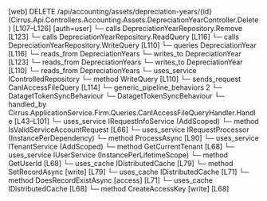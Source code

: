 [web] DELETE /api/accounting/assets/depreciation-years/{id}  (Cirrus.Api.Controllers.Accounting.Assets.DepreciationYearController.Delete)  [L107–L126] [auth=user]
  └─ calls DepreciationYearRepository.Remove [L123]
  └─ calls DepreciationYearRepository.ReadQuery [L116]
  └─ calls DepreciationYearRepository.WriteQuery [L110]
  └─ queries DepreciationYear [L116]
    └─ reads_from DepreciationYears
  └─ writes_to DepreciationYear [L123]
    └─ reads_from DepreciationYears
  └─ writes_to DepreciationYear [L110]
    └─ reads_from DepreciationYears
  └─ uses_service IControlledRepository<DepreciationYear>
    └─ method WriteQuery [L110]
  └─ sends_request CanIAccessFileQuery [L114]
    └─ generic_pipeline_behaviors 2
      └─ DatagetTokenSyncBehaviour
      └─ DatagetTokenSyncBehaviour
    └─ handled_by Cirrus.ApplicationService.Firm.Queries.CanIAccessFileQueryHandler.Handle [L43–L101]
      └─ uses_service IRequestInfoService (AddScoped)
        └─ method IsValidServiceAccountRequest [L66]
      └─ uses_service IRequestProcessor (InstancePerDependency)
        └─ method ProcessAsync [L90]
      └─ uses_service ITenantService (AddScoped)
        └─ method GetCurrentTenant [L68]
      └─ uses_service IUserService (InstancePerLifetimeScope)
        └─ method GetUserId [L68]
      └─ uses_cache IDistributedCache [L79]
        └─ method SetRecordAsync [write] [L79]
      └─ uses_cache IDistributedCache [L71]
        └─ method DoesRecordExistAsync [access] [L71]
      └─ uses_cache IDistributedCache [L68]
        └─ method CreateAccessKey [write] [L68]

